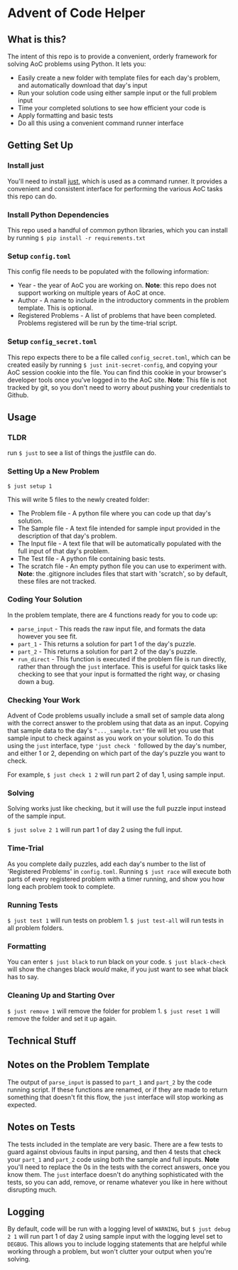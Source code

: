 # Advent of Code Helper

## What is this?
The intent of this repo is to provide a convenient, orderly framework for solving AoC problems using Python. It lets you:
 - Easily create a new folder with template files for each day's problem, and automatically download that day's input
 - Run your solution code using either sample input or the full problem input
 - Time your completed solutions to see how efficient your code is
 - Apply formatting and basic tests
 - Do all this using a convenient command runner interface


## Getting Set Up

### Install just
You'll need to install [just](https://github.com/casey/just#just), which is used as a command runner. It provides a convenient and consistent interface for performing the various AoC tasks this repo can do.

### Install Python Dependencies
This repo used a handful of common python libraries, which you can install by running `$ pip install -r requirements.txt`

### Setup `config.toml`
This config file needs to be populated with the following information:
 - Year - the year of AoC you are working on. **Note**: this repo does not support working on multiple years of AoC at once. 
 - Author - A name to include in the introductory comments in the problem template. This is optional.
 - Registered Problems - A list of problems that have been completed. Problems registered will be run by the time-trial script.

### Setup `config_secret.toml`
This repo expects there to be a file called `config_secret.toml`, which can be created easily by running `$ just init-secret-config`, and copying your AoC session cookie into the file. You can find this cookie in your browser's developer tools once you've logged in to the AoC site. **Note**: This file is not tracked by git, so you don't need to worry about pushing your credentials to Github.

## Usage
### TLDR
run `$ just` to see a list of things the justfile can do.

### Setting Up a New Problem
`$ just setup 1`

This will write 5 files to the newly created folder:
 - The Problem file - A python file where you can code up that day's solution.
 - The Sample file - A text file intended for sample input provided in the description of that day's problem.
 - The Input file - A text file that will be automatically populated with the full input of that day's problem.
 - The Test file - A python file containing basic tests. 
 - The scratch file - An empty python file you can use to experiment with. **Note**: the .gitignore includes files that start with 'scratch', so by default, these files are not tracked.

### Coding Your Solution
In the problem template, there are 4 functions ready for you to code up:
- `parse_input` - This reads the raw input file, and formats the data however you see fit.
- `part_1` - This returns a solution for part 1 of the day's puzzle.
- `part_2` - This returns a solution for part 2 of the day's puzzle.
- `run_direct` - This function is executed if the problem file is run directly, rather than through the `just` interface. This is useful for quick tasks like checking to see that your input is formatted the right way, or chasing down a bug. 

### Checking Your Work
Advent of Code problems usually include a small set of sample data along with the correct answer to the problem using that data as an input. Copying that sample data to the day's `"..._sample.txt"` file will let you use that sample input to check against as you work on your solution. To do this using the `just` interface, type `'just check '` followed by the day's number, and either 1 or 2, depending on which part of the day's puzzle you want to check.

For example, `$ just check 1 2` will run part 2 of day 1, using sample input.

### Solving
Solving works just like checking, but it will use the full puzzle input instead of the sample input.

`$ just solve 2 1` will run part 1 of day 2 using the full input.

### Time-Trial
As you complete daily puzzles, add each day's number to the list of 'Registered Problems' in `config.toml`. 
Running `$ just race` will execute both parts of every registered problem with a timer running, and show you how long each problem took to complete.


### Running Tests
`$ just test 1` will run tests on problem 1. `$ just test-all` will run tests in all problem folders.

### Formatting
You can enter `$ just black` to run black on your code. `$ just black-check` will show the changes black *would* make, if you just want to see what black has to say. 

### Cleaning Up and Starting Over
`$ just remove 1` will remove the folder for problem 1. `$ just reset 1` will remove the folder and set it up again.

## Technical Stuff

## Notes on the Problem Template
The output of `parse_input` is passed to `part_1` and `part_2` by the code running script. If these functions are renamed, or if they are made to return something that doesn't fit this flow, the `just` interface will stop working as expected.

## Notes on Tests
The tests included in the template are very basic. There are a few tests to guard against obvious faults in input parsing, and then 4 tests that check your `part_1` and `part_2` code using both the sample and full inputs. **Note** you'll need to replace the 0s in the tests with the correct answers, once you know them.
The `just` interface doesn't do anything sophisticated with the tests, so you can add, remove, or rename whatever you like in here without disrupting much.

## Logging
By default, code will be run with a logging level of `WARNING`, but `$ just debug 2 1` will run part 1 of day 2 using sample input with the logging level set to `DEGBUG`. This allows you to include logging statements that are helpful while working through a problem, but won't clutter your output when you're solving.